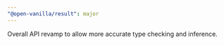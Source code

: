 ```yaml
---
"@open-vanilla/result": major
---
```


Overall API revamp to allow more accurate type checking and inference.
